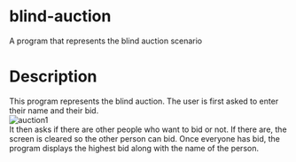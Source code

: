 # blind-auction
A program that represents the blind auction scenario
# Description
This program represents the blind auction. The user is first asked to enter their name and their bid.\
![auction1](https://user-images.githubusercontent.com/64097953/118186552-4ce28480-b457-11eb-99a9-ede0a878f115.png)
\
It then asks if there are other people who want to bid or not. If there are, the screen is cleared so the other person can bid. Once everyone has bid, the program displays
the highest bid along with the name of the person.
